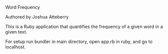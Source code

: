 Word Frequency

Authored by Joshua Atteberry

This is a Ruby application that quantifies the frequency of a given word in a given text.

For setup run bundler in main directory, open app.rb in ruby, and go to localhost.
